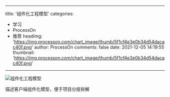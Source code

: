 
---
title: '组件化工程模型'
categories: 
 - 学习
 - ProcessOn
 - 推荐
headimg: 'https://img.processon.com/chart_image/thumb/5f1cf4e3e0b34d54dacac40f.png'
author: ProcessOn
comments: false
date: 2021-12-05 14:19:55
thumbnail: 'https://img.processon.com/chart_image/thumb/5f1cf4e3e0b34d54dacac40f.png'
---

<div>   
<img class="thumb" alt="组件化工程模型" src="https://img.processon.com/chart_image/thumb/5f1cf4e3e0b34d54dacac40f.png" referrerpolicy="no-referrer">
<p>描述客户端组件化模型，便于项目分层拆解</p>  
</div>
            